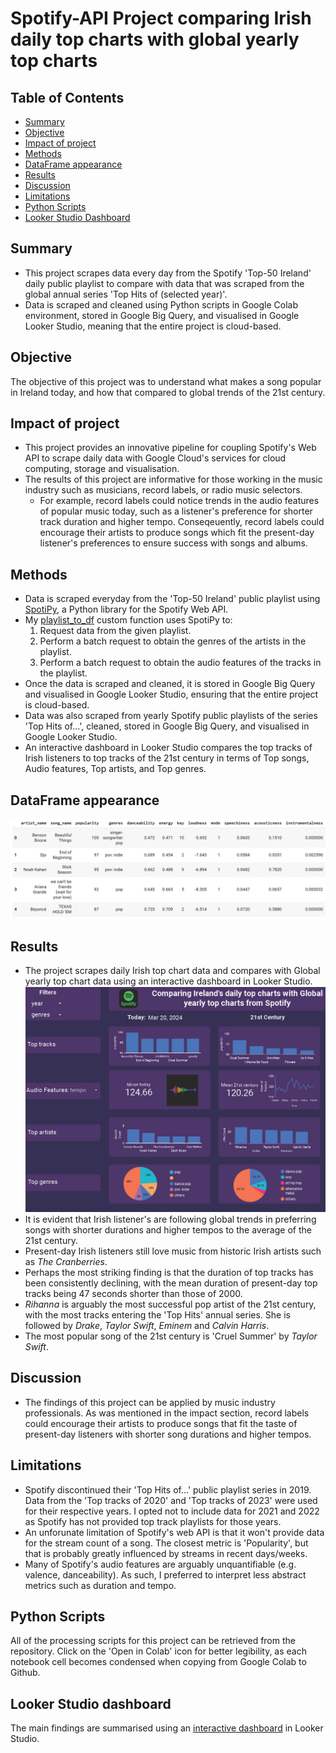 # Spotify-API Project comparing Irish daily top charts with global yearly top charts

## Table of Contents
* [Summary](#Summary)
* [Objective](#Objective)
* [Impact of project](#Impact-of-project)
* [Methods](#Methods)
* [DataFrame appearance](#DataFrame-appearance)
* [Results](#Results)
* [Discussion](#Discussion)
* [Limitations](#Limitations)
* [Python Scripts](#Python-Scripts)
* [Looker Studio Dashboard](#Looker-Studio-Dashboard)


## Summary
* This project scrapes data every day from the Spotify 'Top-50 Ireland' daily public playlist to compare with data that was scraped from the global annual series 'Top Hits of (selected year)'.
* Data is scraped and cleaned using Python scripts in Google Colab environment, stored in Google Big Query, and visualised in Google Looker Studio, meaning that the entire project is cloud-based.

## Objective
The objective of this project was to understand what makes a song popular in Ireland today, and how that compared to global trends of the 21st century.

## Impact of project
* This project provides an innovative pipeline for coupling Spotify's Web API to scrape daily data with Google Cloud's services for cloud computing, storage and visualisation.
* The results of this project are informative for those working in the music industry such as musicians, record labels, or radio music selectors.
  - For example, record labels could notice trends in the audio features of popular music today, such as a listener's preference for shorter track duration and higher     tempo. Conseqeuently, record labels could encourage their artists to produce songs which fit the present-day listener's preferences to ensure success with songs       and albums.

## Methods
* Data is scraped everyday from the 'Top-50 Ireland' public playlist using [SpotiPy](https://spotipy.readthedocs.io/en/2.22.1/), a Python library for the Spotify Web API.
* My [playlist_to_df](https://github.com/columose/Spotify-API/blob/2e8fc433d7c0dc00a598fb1a867ed7e03bf6d87a/functions.ipynb) custom function uses SpotiPy to:
  1. Request data from the given playlist.
  2. Perform a batch request to obtain the genres of the artists in the playlist.
  3. Perform a batch request to obtain the audio features of the tracks in the playlist.
* Once the data is scraped and cleaned, it is stored in Google Big Query and visualised in Google Looker Studio, ensuring that the entire project is cloud-based.
* Data was also scraped from yearly Spotify public playlists of the series 'Top Hits of...', cleaned, stored in Google Big Query, and visualised in Google Looker Studio.
* An interactive dashboard in Looker Studio compares the top tracks of Irish listeners to top tracks of the 21st century in terms of Top songs, Audio features, Top artists, and Top genres.

## DataFrame appearance
![Output of df_to_playlist function](https://github.com/columose/Spotify-API/blob/92cbf2579f171d6518156786152c45d29e91fe8c/Images/Spotify_DF.png)

## Results
* The project scrapes daily Irish top chart data and compares with Global yearly top chart data using an interactive dashboard in Looker Studio.
![Image of dashboard](https://github.com/columose/Spotify-API/blob/c3e0b0f03f58187a60d9bc174cfdd46607e05ded/Images/Spotify%20API%20dashboard.jpg)
* It is evident that Irish listener's are following global trends in preferring songs with shorter durations and higher tempos to the average of the 21st century.
* Present-day Irish listeners still love music from historic Irish artists such as *The Cranberries*.
* Perhaps the most striking finding is that the duration of top tracks has been consistently declining, with the mean duration of present-day top tracks being 47 seconds shorter than those of 2000.
* *Rihanna* is arguably the most successful pop artist of the 21st century, with the most tracks entering the 'Top Hits' annual series. She is followed by *Drake*, *Taylor Swift*, *Eminem* and *Calvin Harris*.
* The most popular song of the 21st century is 'Cruel Summer' by *Taylor Swift*.

## Discussion
* The findings of this project can be applied by music industry professionals. As was mentioned in the impact section, record labels could encourage their artists to produce songs that fit the taste of present-day listeners with shorter song durations and higher tempos.

## Limitations
* Spotify discontinued their 'Top Hits of...' public playlist series in 2019. Data from the 'Top tracks of 2020' and 'Top tracks of 2023' were used for their respective years. I opted not to include data for 2021 and 2022 as Spotify has not provided top track playlists for those years.
* An unforunate limitation of Spotify's web API is that it won't provide data for the stream count of a song. The closest metric is 'Popularity', but that is probably greatly influenced by streams in recent days/weeks.
* Many of Spotify's audio features are arguably unquantifiable (e.g. valence, danceability). As such, I preferred to interpret less abstract metrics such as duration and tempo.

## Python Scripts
All of the processing scripts for this project can be retrieved from the repository. Click on the 'Open in Colab' icon for better legibility, as each notebook cell becomes condensed when copying from Google Colab to Github.

## Looker Studio dashboard
The main findings are summarised using an [interactive dashboard](https://lookerstudio.google.com/reporting/89c6378a-f65c-40d0-b712-72041bbcd563) in Looker Studio.
